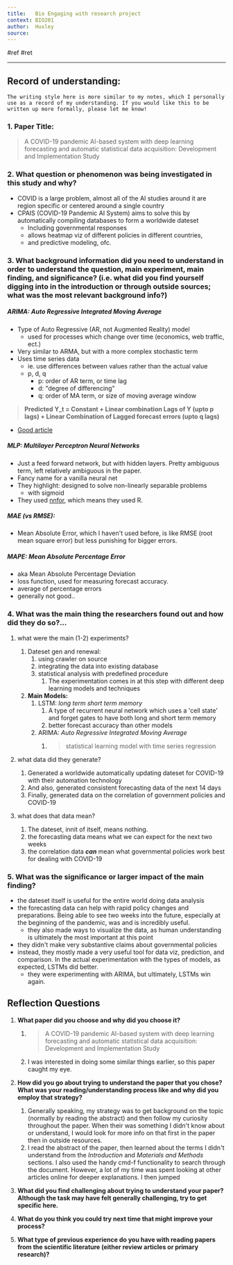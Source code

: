 ```yaml
---
title:   Bio Engaging with research project
context: BIO201
author:  Huxley
source: 
---
```


#ref #ret 

---
## Record of understanding:

`The writing style here is more similar to my notes, which I personally use as a record of my understanding. If you would like this to be written up more formally, please let me know!`

### 1.  **Paper Title:**
> A COVID-19 pandemic AI-based system with deep learning forecasting and automatic statistical data acquisition: Development and Implementation Study
    

### 2.  **What question or phenomenon was being investigated in this study and why?**
- COVID is a large problem, almost all of the AI studies around it are region specific or centered around a single country
- CPAIS (COVID-19 Pandemic AI System) aims to solve this by automatically compiling databases to form a worldwide dateset
	- Including governmental responses
	- allows heatmap viz of different policies in different countries,
	- and predictive modeling, ofc.

  

### 3.  **What background information did you need to understand in order to understand the question, main experiment, main finding, and significance? (i.e. what did you find yourself digging into in the introduction or through outside sources; what was the most relevant background info?)**

##### ARIMA: *Auto Regressive Integrated Moving Average*
- Type of Auto Regressive (AR, not Augmented Reality) model
	- used for processes which change over time (economics, web traffic, ect.)
- Very similar to ARMA, but with a more complex stochastic term
- Uses time series data
	- ie. use differences between values rather than the actual value
	- p, d, q
		- p: order of AR term, or time lag 
		- d: "degree of differencing"
		- q: order of MA term, or size of moving average window
		
> **Predicted Y_t = Constant + Linear combination Lags of Y (upto p lags) + Linear Combination of Lagged forecast errors (upto q lags)** 
- [Good article](https://www.machinelearningplus.com/time-series/arima-model-time-series-forecasting-python)  


##### MLP: *Multilayer Perceptron Neural Networks*
- Just a feed forward network, but with hidden layers. Pretty ambiguous term, left relatively ambiguous in the paper.
- Fancy name for a vanilla neural net
- They highlight: designed to solve non-linearly separable problems
	- with sigmoid
- They used [nnfor](https://github.com/trnnick/nnfor), which means they used R.

##### MAE (vs RMSE):
 - Mean Absolute Error, which I haven't used before, is like RMSE (root mean square error) but less punishing for bigger errors.
 
 ##### MAPE: *Mean Absolute Percentage Error*

- aka Mean Absolute Percentage Deviation
- loss function, used for measuring forecast accuracy.
- average of percentage errors
- generally not good..


### 4.  What was the main thing the researchers found out and how did they do so?...
    
1.  what were the main (1-2) experiments?
	1.  Dateset gen and renewal: 
		1. using crawler on source 
		2. integrating the data into existing database
		3. statistical analysis with predefined procedure
			1. The experimentation comes in at this step with different deep learning models and techniques
	2. **Main Models:**
		1. LSTM: *long term short term memory*
			1. A type of recurrent neural network which uses a 'cell state' and forget gates to have both long and short term memory
			2. better forecast accuracy than other models
		2. ARIMA: *Auto Regressive Integrated Moving Average*
			1. > statistical learning model with time series regression
		
    
2.  what data did they generate?
	1.  Generated a worldwide automatically updating dateset for COVID-19 with their automation technology
	2.  And also, generated consistent forecasting data of the next 14 days
	3.  Finally, generated data on the correlation of government policies and COVID-19
    
3.  what does that data mean?
	1. The dateset, innit of itself, means nothing.
	2. the forecasting data means what we can expect for the next two weeks
	3. the correlation data ***can*** mean what governmental policies work best for dealing with COVID-19
    

### 5.  What was the significance or larger impact of the main finding?

- the dateset itself is useful for the entire world doing data analysis
- the forecasting data can help with rapid policy changes and preparations. Being able to see two weeks into the future, especially at the beginning of the pandemic, was and is incredibly useful.
	- they also made ways to visualize the data, as human understanding is ultimately the most important at this point
- they didn't make very substantive claims about governmental policies
- instead, they mostly made a very useful tool for data viz, prediction, and comparison. In the actual experimentation with the types of models, as expected, LSTMs did better. 
	- they were experimenting with ARIMA, but ultimately, LSTMs win again.



## Reflection Questions

1.  **What paper did you choose and why did you choose it?**
	1.   > A COVID-19 pandemic AI-based system with deep learning forecasting and automatic statistical data acquisition: Development and Implementation Study
	2.   I was interested in doing some similar things earlier, so this paper caught my eye. 
    
2. **How did you go about trying to understand the paper that you chose? What was your reading/understanding process like and why did you employ that strategy?**
	1. Generally speaking, my strategy was to get background on the topic (normally by reading the abstract) and then follow my curiosity throughout the paper. When their was something I didn't know about or understand, I would look for more info on that first in the paper then in outside resources. 
	2. I read the abstract of the paper, then learned about the terms I didn't understand from the *Introduction* and *Materials and Methods* sections. I also used the handy cmd-f functionality to search through the document. However, a lot of my time was spent looking at other articles online for deeper explanations. I then jumped
    
3. **What did you find challenging about trying to understand your paper? Although the task may have felt generally challenging, try to get specific here.**
    
4.  **What do you think you could try next time that might improve your process?**
    
5.  **What type of previous experience do you have with reading papers from the scientific literature (either review articles or primary research)?**
    














